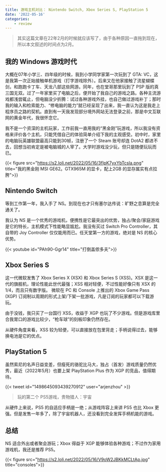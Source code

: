 ```yaml
---
title: 游戏主机对比： Nintendo Switch, Xbox Series S, PlayStation 5
date: '2022-05-16'
categories: 
    - review
---
```

> 其实这篇文章在22年2月的时候就应该写了，由于各种原因一直拖到现在，所以本文叙述的时间点为2月。

## 我的 Windows 游戏时代
大概在07年小学三、四年级的时候，我到小学同学家第一次玩到了 GTA: VC，这是我第一次正始接触单机游戏（打字游戏除外）。后来又在他家接触了流星蝴蝶剑，和跑跑卡丁车、天龙八部这些网游。同年，也在堂哥那里玩到了 PSP 版的真三国无双。过了一年家里买了电脑之后，便开始了我自己的游戏之路。各种主流游戏都浅尝辄止，但电脑没少折腾：试过各种游戏外挂，也自己做过游戏补丁；那时我的输入和检索能力、“修电脑的能力”就已经呈现了出来，我一直认为这是我走上程序员之路的契机。直到有一天我发现部分境外网站无法登录之前，那是中文互联网的黄金年代，我很怀念它。

我不是一个资深的主机玩家，工作前我一直用我的“黑金刚”玩游戏，所以我没有资格来评价各个主机，只能凭借自己的体验简单介绍下我的主观感受。初中时，家里的电脑玩英雄联盟最高只能到30帧，注册了一个 Steam 账号却连 DotA2 都进不去，回想当初肯定是被电脑城的人宰了。大学时游戏没少玩，但只是随便玩玩而已。

{{< figure src="https://s2.loli.net/2022/05/16/3fIpK7yxYbTcsla.png" title="我的黑金刚 MSI GE62。GTX965M 的显卡，配上2GB 的显存属实有点拉胯">}}

## Nintendo Switch
等到工作第一年，我入手了 NS。到现在也才只有塞尔达传说：旷野之息算是完全通关了。

我认为 NS 是一个优秀的游戏机，便携性是它最突出的优势，独占/聚会/家庭游戏是它的特长，主机模式下性能略显尴尬。我没有买过 Switch Pro Controller，其自带的 Joy Controller 仅仅能用而已。任天堂第一方的游戏，绝对是 NS 的核心优势。

{{< youtube id="PAh90-Ggr14" title="打倒盖侬多夫">}}

## Xbox Series S
这一代微软发售了 Xbox Series X (XSX) 和 Xbox Series S (XSS)。XSX 是这一代的旗舰机，理论性能此世代最强；XSS 相对轻便，不过性能好像只有 XSX 的1/4，而且只有数字版。
微软在 PC 和 Console 上推出的 Xbox Game Pass (XGP) 订阅制以周期的形式上架/下架一批游戏，凡是订阅的玩家都可以下载游玩。

由于没钱，我只买了一台国行 XSS，收益于 XGP 也玩了不少游戏。但是游戏库里合我胃口的游戏比较少，“枪车球”的刻板印象仍然存在。

从硬件角度来看，XSS 较为轻便，可以直接放在包里背走；手柄说得过去，能够换电池是它的优点。

## PlayStation 5

虽然索尼的名声日益变差，但瘦死的骆驼比马大，独占（首发）游戏质量仍然优秀，最近（2022年5月）也要上架 PlayStation Plus 作为 XGP 的竞品，值得期待。

{{< tweet id="1498645093439270912" user="arjenzhou" >}}
>  玩的第二个 PS5游戏，贵物猎人：宇宙

从硬件上来说，PS5 的自适应手柄是一绝；从游戏阵容上来讲 PS5 也比 Xbox 更强。但是发售一年多了，除了宇宙机器人，还没看到完全发挥手柄机能的游戏。

## 总结
NS 适合外出或者聚会游玩；Xbox 得益于 XGP 能够体验各种游戏；不过作为家用游戏机，我还是推荐 PS5。

{{< figure src="https://s2.loli.net/2022/05/16/V9oW2JBKkMCLtAp.jpg" title="consoles">}}
